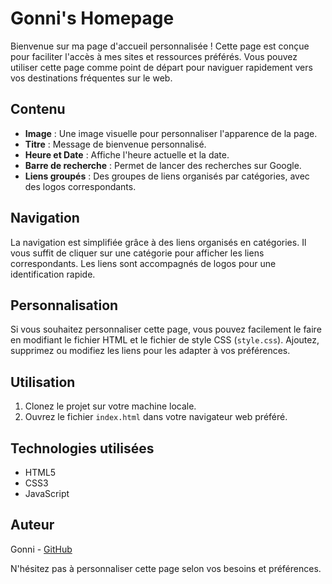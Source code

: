 # Gonni's Homepage

Bienvenue sur ma page d'accueil personnalisée ! Cette page est conçue pour faciliter l'accès à mes sites et ressources préférés. Vous pouvez utiliser cette page comme point de départ pour naviguer rapidement vers vos destinations fréquentes sur le web.

## Contenu

- **Image** : Une image visuelle pour personnaliser l'apparence de la page.
- **Titre** : Message de bienvenue personnalisé.
- **Heure et Date** : Affiche l'heure actuelle et la date.
- **Barre de recherche** : Permet de lancer des recherches sur Google.
- **Liens groupés** : Des groupes de liens organisés par catégories, avec des logos correspondants.

## Navigation

La navigation est simplifiée grâce à des liens organisés en catégories. Il vous suffit de cliquer sur une catégorie pour afficher les liens correspondants. Les liens sont accompagnés de logos pour une identification rapide.

## Personnalisation

Si vous souhaitez personnaliser cette page, vous pouvez facilement le faire en modifiant le fichier HTML et le fichier de style CSS (`style.css`). Ajoutez, supprimez ou modifiez les liens pour les adapter à vos préférences.

## Utilisation

1. Clonez le projet sur votre machine locale.
2. Ouvrez le fichier `index.html` dans votre navigateur web préféré.

## Technologies utilisées

- HTML5
- CSS3
- JavaScript

## Auteur

Gonni - [GitHub](https://github.com/G0nni)

N'hésitez pas à personnaliser cette page selon vos besoins et préférences.
